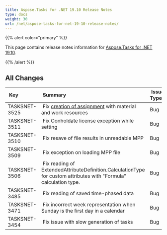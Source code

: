 ```yaml
---
title: Aspose.Tasks for .NET 19.10 Release Notes
type: docs
weight: 30
url: /net/aspose-tasks-for-net-19-10-release-notes/
---
```


{{% alert color="primary" %}} 

This page contains release notes information for [Aspose.Tasks for .NET 19.10](https://downloads.aspose.com/tasks/net/new-releases/aspose.tasks-for-.net-19.10/).

{{% /alert %}} 
## **All Changes**

| **Key** | **Summary** | **Issue Type**|
| :- | :- | :- |
|TASKSNET-3525 | Fix [creation of assignment](/tasks/net/creating-resource-assignments/#creatingresourceassignments-creatingmultipleresourceassignments) with material and work resources |Bug|
|TASKSNET-3511 | Fix Conholdate license exception while setting |Bug|
|TASKSNET-3510 | Fix resave of file results in unreadable MPP |Bug|
|TASKSNET-3509 | Fix exception on loading MPP file |Bug|
|TASKSNET-3506 | Fix reading of ExtendedAttributeDefinition.CalculationType for custom attributes with "Formula" calculation type. |Bug|
|TASKSNET-3485 | Fix reading of saved time-phased data |Bug|
|TASKSNET-3471 | Fix incorrect week representation when Sunday is the first day in a calendar |Bug|
|TASKSNET-3454 | Fix issue with slow generation of tasks |Bug|

